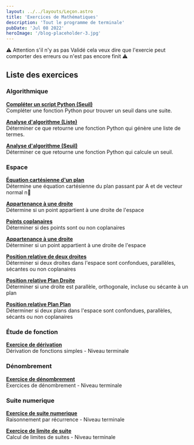 ```yaml
---
layout: ../../layouts/Leçon.astro
title: 'Exercices de Mathématiques'
description: 'Tout le programme de terminale'
pubDate: 'Jul 08 2022'
heroImage: '/blog-placeholder-3.jpg'
---
```


<div class="card">
<div class="card-content">
<p> ⚠️ Attention s'il n'y as pas <span class="tag"> Validé </span> cela veux dire que l'exercie peut comporter des erreurs ou n'est pas encore finit ⚠️ </p>
</div>
</div>


<div class="content">
  <h2 class="title is-4 mb-5">Liste des exercices</h2>
  
  <div class="block">
    <h3 class="title is-5 mb-4">Algorithmique</h3>
    <div class="box">
      <article class="media">
        <div class="media-content">
          <div class="content">
            <p>
              <a href="/Germain/ex/ex_15_T/" class="has-text-link is-size-5">
                <strong>Compléter un script Python (Seuil)</strong>
              </a>
              <br>
              Compléter une fonction Python pour trouver un seuil dans une suite.
            </p>
          </div>
        </div>
      </article>
      <article class="media mt-4">
        <div class="media-content">
          <div class="content">
            <p>
              <a href="/Germain/ex/ex_16_T/" class="has-text-link is-size-5">
                <strong>Analyse d'algorithme (Liste)</strong>
              </a>
              <br>
              Déterminer ce que retourne une fonction Python qui génère une liste de termes.
            </p>
          </div>
        </div>
      </article>
      <article class="media mt-4">
        <div class="media-content">
          <div class="content">
            <p>
              <a href="/Germain/ex/ex_17_T/" class="has-text-link is-size-5">
                <strong>Analyse d'algorithme (Seuil)</strong>
              </a>
              <br>
              Déterminer ce que retourne une fonction Python qui calcule un seuil.
            </p>
          </div>
        </div>
      </article>
    </div>
  </div>

  <div class="block">
    <h3 class="title is-5 mb-4">Espace</h3>
    <div class="box">
      <article class="media">
        <div class="media-content">
          <div class="content">
            <p>
              <a href="/Germain/ex/ex_1_T/" class="has-text-link is-size-5">
                <strong>Équation cartésienne d'un plan</strong>
              </a>
              <br>
              Détermine une équation cartésienne du plan passant par A et de vecteur normal n⃗
            </p>
          </div>
        </div>
      </article>
      <article class="media">
        <div class="media-content">
          <div class="content">
            <p>
              <a href="/Germain/ex/ex_6_T/" class="has-text-link is-size-5">
                <strong>Appartenance à une droite</strong>
              </a>
              <br>
              Détermine si un point appartient à une droite de l'espace
            </p>
          </div>
        </div>
      </article>
      <article class="media mt-4">
        <div class="media-content">
          <div class="content">
            <p>
              <a href="/Germain/ex/ex_2_T/" class="has-text-link is-size-5">
                <strong>Points coplanaires</strong>
              </a>
              <br>
              Déterminer si des points sont ou non coplanaires
            </p>
          </div>
        </div>
      </article>
      <article class="media mt-4">
        <div class="media-content">
          <div class="content">
            <p>
              <a href="/Germain/ex/ex_3_T/" class="has-text-link is-size-5">
                <strong>Appartenance à une droite</strong>
              </a>
              <br>
              Déterminer si un point appartient à une droite de l'espace
            </p>
          </div>
        </div>
      </article>
      <article class="media mt-4">
        <div class="media-content">
          <div class="content">
            <p>
              <a href="/Germain/ex/ex_7_T/" class="has-text-link is-size-5">
                <strong>Position relative de deux droites</strong>
              </a>
              <br>
              Déterminer si deux droites dans l'espace sont confondues, parallèles, sécantes ou non coplanaires
            </p>
          </div>
        </div>
      </article>
      <article class="media mt-4">
        <div class="media-content">
          <div class="content">
            <p>
              <a href="/Germain/ex/ex_12_T/" class="has-text-link is-size-5">
                <strong>Position relative Plan Droite </strong>
              </a>
              <br>
              Déterminer si une droite est parallèle, orthogonale, incluse ou sécante à un plan
            </p>
          </div>
        </div>
      </article>
       <article class="media mt-4">
        <div class="media-content">
          <div class="content">
            <p>
              <a href="/Germain/ex/ex_13_T/" class="has-text-link is-size-5">
                <strong>Position relative Plan Plan </strong>
              </a>
              <br>
              Déterminer si deux plans dans l'espace sont confondues, parallèles, sécants ou non coplanaires  
            </p>
          </div>
        </div>
      </article>
    </div>
    

  <div class="block">
    <h3 class="title is-5  mb-4">Étude de fonction</h3>
    <div class="box">
      <article class="media">
        <div class="media-content">
          <div class="content">
            <p>
              <a href="/Germain/ex/ex_5_T/" class="has-text-link is-size-5">
                <strong>Exercice de dérivation </strong>
              </a>
              <br>
              Dérivation de fonctions simples - Niveau terminale
            </p>
          </div>
        </div>
      </article>
    </div>

                  


  <div class="block">
    <h3 class="title is-5  mb-4">Dénombrement</h3>
    <div class="box">
      <article class="media">
        <div class="media-content">
          <div class="content">
            <p>
              <a href="/Germain/ex/ex_8_T/" class="has-text-link is-size-5">
                <strong>Exercice de dénombrement</strong>
              </a>
              <br>
              Exercices de dénombrement - Niveau terminale
            </p>
          </div>
        </div>
      </article>
    </div>
  <h3 class="title is-5  mb-4">Suite numerique</h3>
    <div class="box">
      <article class="media">
        <div class="media-content">
          <div class="content">
            <p>
              <a href="/Germain/ex/ex_4_T/" class="has-text-link is-size-5">
                <strong>Exercice de suite numerique</strong>
              </a>
              <br>
              Raisonnement par récurrence - Niveau terminale
            </p>
          </div>
        </div>
      </article>
      <article class="media">
        <div class="media-content">
          <div class="content">
            <p>
              <a href="/Germain/ex/ex_14_T/" class="has-text-link is-size-5">
                <strong>Exercice de limite de suite</strong>
              </a>
              <br>
              Calcul de limites de suites  - Niveau terminale
            </p>
          </div>
        </div>
      </article>
    </div>

  </div>
</div>